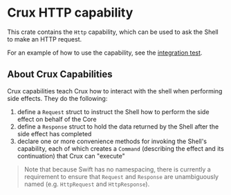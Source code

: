 # Crux HTTP capability

This crate contains the `Http` capability, which can be used to ask the Shell to make an HTTP request.

For an example of how to use the capability, see the [integration test](./tests/with_shell.rs).

## About Crux Capabilities

Crux capabilities teach Crux how to interact with the shell when performing side effects. They do the following:

1. define a `Request` struct to instruct the Shell how to perform the side effect on behalf of the Core
1. define a `Response` struct to hold the data returned by the Shell after the side effect has completed
1. declare one or more convenience methods for invoking the Shell's capability, each of which creates a `Command` (describing the effect and its continuation) that Crux can "execute"

> Note that because Swift has no namespacing, there is currently a requirement to ensure that `Request` and `Response` are unambiguously named (e.g. `HttpRequest` and `HttpResponse`).
